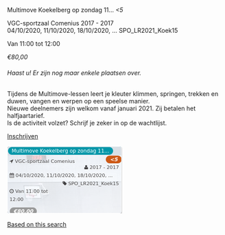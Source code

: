 Multimove Koekelberg op zondag 11... *<5*

VGC-sportzaal Comenius 2017 - 2017  
04/10/2020, 11/10/2020, 18/10/2020, ... SPO\_LR2021\_Koek15  

Van 11:00 tot 12:00

*€80,00*

  

###### *Haast u! Er zijn nog maar enkele plaatsen over.*

  

Tijdens de Multimove-lessen leert je kleuter klimmen, springen, trekken en duwen, vangen en werpen op een speelse manier.  
Nieuwe deelnemers zijn welkom vanaf januari 2021. Zij betalen het halfjaartarief.  
Is de activiteit volzet? Schrijf je zeker in op de wachtlijst.

[Inschrijven](https://tickets.vgc.be/activity/subscribe/SPO_LR2021_Koek15)

![](51468.png)

[Based on this search](https://tickets.vgc.be/activity/index?&vrijeplaatsen=1&Age%5B%5D=3%2C4&entity=151&Period%5B%5D=347)